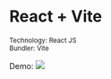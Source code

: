 # React + Vite

<small>Technology: React JS</small> <br>
<small>Bundler: Vite</small>

Demo:
<img src="https://i.imgur.com/QV1m41u.png"/>

